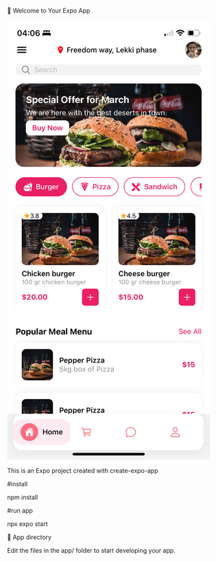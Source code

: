 👋 Welcome to Your Expo App

![alt](https://github.com/minhanhbb/Food-Couriers/blob/main/assets/images/README_Image/8aa434b4bdc837966ed9.jpg)

This is an Expo project created with create-expo-app

#install

npm install

#run app

npx expo start

📂 App directory

Edit the files in the app/ folder to start developing your app.
